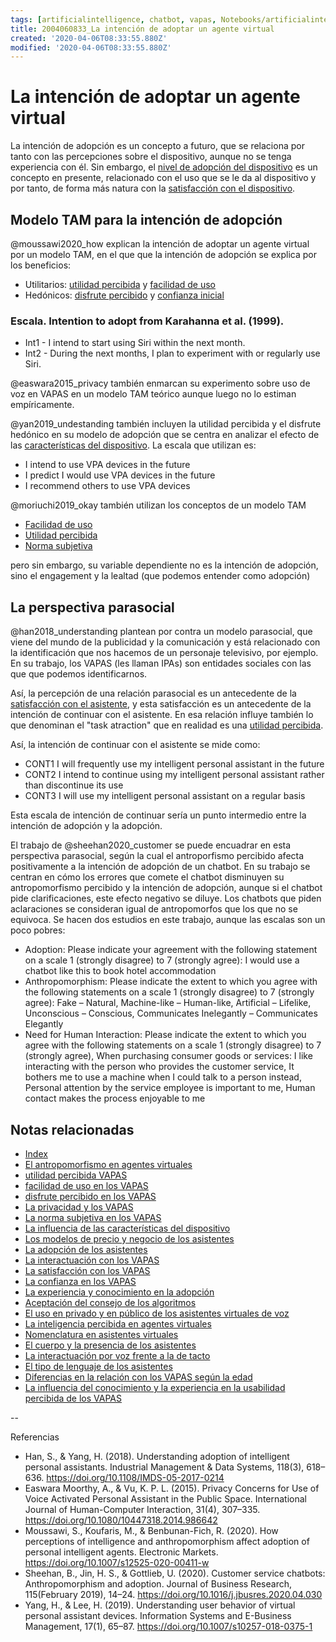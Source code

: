 ```yaml
---
tags: [artificialintelligence, chatbot, vapas, Notebooks/artificialintelligence, virtualagents, adoption]
title: 2004060833_La intención de adoptar un agente virtual
created: '2020-04-06T08:33:55.880Z'
modified: '2020-04-06T08:33:55.880Z'
---
```


# La intención de adoptar un agente virtual

La intención de adopción es un concepto a futuro, que se relaciona por tanto con las percepciones sobre el dispositivo, aunque no se tenga experiencia con él. Sin embargo, el [nivel de adopción del dispositivo](2004240903_adopcion_asistentes.md) es un concepto en presente, relacionado con el uso que se le da al dispositivo y por tanto, de forma más natura con la [satisfacción con el dispositivo](2004240815_satisfaccion_vapas.md).

## Modelo TAM para la intención de adopción

@moussawi2020_how explican la intención de adoptar un agente virtual por un modelo TAM, en el que que la intención de adopción se explica por los beneficios:

- Utilitarios: [utilidad percibida](2004060840_utilidad_percibidad_agentesvirtuales.md) y [facilidad de uso](2004060853_facilidad_uso_agentes_virtuales.md)
- Hedónicos: [disfrute percibido](2004060858_disfrute_percibido_agentes_virtuales.md) y [confianza inicial](2004060904_confianza_agentevirtual.md)


### Escala. Intention to adopt from Karahanna et al. (1999). 
- Int1 - I intend to start using Siri within the next month. 
- Int2 - During the next months, I plan to experiment with or regularly use Siri.

@easwara2015_privacy también enmarcan su experimento sobre uso de voz en VAPAS en un modelo TAM teórico aunque luego no lo estiman empíricamente.

@yan2019_undestanding también incluyen la utilidad percibida y el disfrute hedónico en su modelo de adopción  que se centra en analizar el efecto de las [características del dispositivo](2004170922_caracteristicasVAPA.md). La escala que utilizan es:

- I intend to use VPA devices in the future
- I predict I would use VPA devices in the future 
- I recommend others to use VPA devices

@moriuchi2019_okay también utilizan los conceptos de un modelo TAM

- [Facilidad de uso](2004060853_facilidad_uso_agentes_virtuales.md)
- [Utilidad percibida](2004060840_utilidad_percibidad_agentesvirtuales.md)
- [Norma subjetiva](2004251156_normasubjetiva_asistentesvirtuales.md)

pero sin embargo, su variable dependiente no es la intención de adopción, sino el engagement y la lealtad (que podemos entender como adopción)

## La perspectiva parasocial

@han2018_understanding plantean por contra un modelo parasocial, que viene del mundo de la publicidad y la comunicación y está relacionado con la identificación que nos hacemos de un personaje televisivo, por ejemplo. En su trabajo, los VAPAS (les llaman IPAs) son entidades sociales con las que que podemos identificarnos.

Así, la percepción de una relación parasocial es un antecedente de la [satisfacción con el asistente](2004240815_satisfaccion_vapas.md), y esta satisfacción es un antecedente de la intención de continuar con el asistente. En esa relación influye también lo que denominan el "task atraction" que en realidad es una [utilidad percibida](2004060840_utilidad_percibidad_agentesvirtuales.md). 

Así, la intención de continuar con el asistente se mide como:

- CONT1 I will frequently use my intelligent  personal assistant in the future
- CONT2 I intend to continue using my  intelligent personal assistant rather than discontinue its use
- CONT3 I will use my intelligent personal assistant on a regular basis

Esta escala de intención de continuar sería un punto intermedio entre la intención de adopción y la adopción.

El trabajo de @sheehan2020_customer se puede encuadrar en esta perspectiva parasocial, según la cual el antroporfismo percibido afecta positivamente a la intención de adopción de un chatbot. En su trabajo se centran en cómo los errores que comete el chatbot disminuyen su antropomorfismo percibido y la intención de adopción, aunque si el chatbot pide clarificaciones, este efecto negativo se diluye. Los chatbots que piden aclaraciones se consideran igual de antropomorfos que los que no se equivoca. Se hacen dos estudios en este trabajo, aunque las escalas son un poco pobres:

- Adoption: Please indicate your agreement with the following statement on a scale 1 (strongly disagree) to 7 (strongly agree): I would use a chatbot like this to book hotel accommodation
- Anthropomorphism: Please indicate the extent to which you agree with the following statements on a scale 1 (strongly disagree) to 7 (strongly agree): Fake – Natural, Machine-like – Human-like, Artificial – Lifelike, Unconscious – Conscious, Communicates Inelegantly – Communicates Elegantly
- Need for Human Interaction: Please indicate the extent to which you agree with the following statements on a scale 1 (strongly disagree) to 7 (strongly agree), When purchasing consumer goods or services: I like interacting with the person who provides the customer service, It bothers me to use a machine when I could talk to a person instead, Personal attention by the service employee is important to me, Human contact makes the process enjoyable to me

## Notas relacionadas

- [Index](_2003101705_index.md)
- [El antropomorfismo en agentes virtuales](2004060734_antropomorfismo_vapas.md)
- [utilidad percibida VAPAS](2004060840_utilidad_percibidad_agentesvirtuales.md) 
- [facilidad de uso en los VAPAS](2004060853_facilidad_uso_agentes_virtuales.md)
- [disfrute percibido en los VAPAS](2004060858_disfrute_percibido_agentes_virtuales.md)
- [La privacidad y los VAPAS](2004170957_laprivacidadylosVAPAS.md)
- [La norma subjetiva en los VAPAS](2004251156_normasubjetiva_asistentesvirtuales.md)
- [La influencia de las características del dispositivo](2004170922_caracteristicasVAPA.md)
- [Los modelos de precio y negocio de los asistentes](2004281216_modelos_precios_asistentes_virtuales.md)
- [La adopción de los asistentes](2004240903_adopcion_asistentes.md)
- [La interactuación con los VAPAS](2004210737_lainteraccionconlosvapas.md)
- [La satisfacción con los VAPAS](2004240815_satisfaccion_vapas.md)
- [La confianza en los VAPAS](2004060904_confianza_agentevirtual.md)
- [La experiencia y conocimiento en la adopción](2004150915_aceptacion_VAPA_experiencia_conocimiento.md)
- [Aceptación del consejo de los algoritmos](2004060917_aceptacion_consejo_algoritmos.md)
- [El uso en privado y en público de los asistentes virtuales de voz](2004070858_uso_privado_publico_asistentes.md)
- [La inteligencia percibida en agentes virtuales](2004060750_inteligencia_percibida_agentes_virtuales.md)
- [Nomenclatura en asistentes virtuales](2004030718_nombresasistentesvirtuales.md)
- [El cuerpo y la presencia de los asistentes](2004040921_cuerpo_presencia_fisica_asistentes_virtuales.md)
- [La interactuación por voz frente a la de tacto](2004051647_effect_voice_interactions.md)
- [El tipo de lenguaje de los asistentes](2004051732_tipo_lenguaje_asistentes.md)
- [Diferencias en la relación con los VAPAS según la edad](2004140714_aceptacionVAPASsegunedad.md)
- [La influencia del conocimiento y la experiencia en la usabilidad percibida de los VAPAS](2004150915_aceptacion_VAPA_experiencia_conocimiento.md)

--

Referencias 

- Han, S., & Yang, H. (2018). Understanding adoption of intelligent personal assistants. Industrial Management & Data Systems, 118(3), 618–636. https://doi.org/10.1108/IMDS-05-2017-0214
- Easwara Moorthy, A., & Vu, K. P. L. (2015). Privacy Concerns for Use of Voice Activated Personal Assistant in the Public Space. International Journal of Human-Computer Interaction, 31(4), 307–335. https://doi.org/10.1080/10447318.2014.986642
- Moussawi, S., Koufaris, M., & Benbunan-Fich, R. (2020). How perceptions of intelligence and anthropomorphism affect adoption of personal intelligent agents. Electronic Markets. https://doi.org/10.1007/s12525-020-00411-w
- Sheehan, B., Jin, H. S., & Gottlieb, U. (2020). Customer service chatbots: Anthropomorphism and adoption. Journal of Business Research, 115(February 2019), 14–24. https://doi.org/10.1016/j.jbusres.2020.04.030
- Yang, H., & Lee, H. (2019). Understanding user behavior of virtual personal assistant devices. Information Systems and E-Business Management, 17(1), 65–87. https://doi.org/10.1007/s10257-018-0375-1